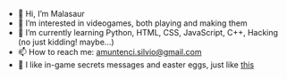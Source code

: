 - 👋 Hi, I’m Malasaur
- 👀 I’m interested in videogames, both playing and making them
- 🌱 I’m currently learning Python, HTML, CSS, JavaScript, C++, Hacking (no just kidding! maybe...)
- 📫 How to reach me: amuntenci.silvio@gmail.com
- 🥚 I like in-game secrets messages and easter eggs, just like [this](https://youtu.be/xvFZjo5PgG0)


